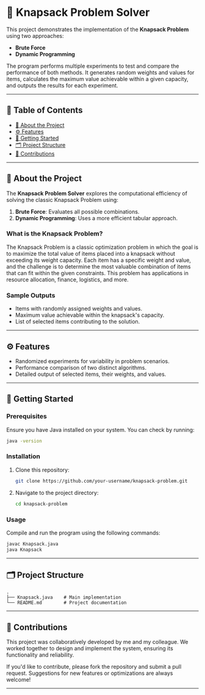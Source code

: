 # 🫢 Knapsack Problem Solver

This project demonstrates the implementation of the **Knapsack Problem** using two approaches:
- **Brute Force** 
- **Dynamic Programming**

The program performs multiple experiments to test and compare the performance of both methods. It generates random weights and values for items, calculates the maximum value achievable within a given capacity, and outputs the results for each experiment.

---

## 📜 Table of Contents

- [🌌 About the Project](#-about-the-project)
- [⚙️ Features](#%EF%B8%8F-features)
- [🚀 Getting Started](#-getting-started)
- [🗂 Project Structure](#-project-structure)
- [🤝 Contributions](#-contributions)

---

## 🌌 About the Project

The **Knapsack Problem Solver** explores the computational efficiency of solving the classic Knapsack Problem using:
1. **Brute Force**: Evaluates all possible combinations.
2. **Dynamic Programming**: Uses a more efficient tabular approach.

### What is the Knapsack Problem?
The Knapsack Problem is a classic optimization problem in which the goal is to maximize the total value of items placed into a knapsack without exceeding its weight capacity. Each item has a specific weight and value, and the challenge is to determine the most valuable combination of items that can fit within the given constraints. This problem has applications in resource allocation, finance, logistics, and more.

### Sample Outputs
- Items with randomly assigned weights and values.
- Maximum value achievable within the knapsack's capacity.
- List of selected items contributing to the solution.

---

## ⚙️ Features

- Randomized experiments for variability in problem scenarios.
- Performance comparison of two distinct algorithms.
- Detailed output of selected items, their weights, and values.

---

## 🚀 Getting Started

### Prerequisites
Ensure you have Java installed on your system. You can check by running:
```bash
java -version
```

### Installation
1. Clone this repository:
   ```bash
   git clone https://github.com/your-username/knapsack-problem.git
   ```
2. Navigate to the project directory:
   ```bash
   cd knapsack-problem
   ```

### Usage
Compile and run the program using the following commands:
```bash
javac Knapsack.java
java Knapsack
```

---

## 🗂 Project Structure

```
.
├── Knapsack.java    # Main implementation
└── README.md        # Project documentation
```

---

## 🤝 Contributions

This project was collaboratively developed by me and my colleague. We worked together to design and implement the system, ensuring its functionality and reliability.

If you'd like to contribute, please fork the repository and submit a pull request. Suggestions for new features or optimizations are always welcome!

---


